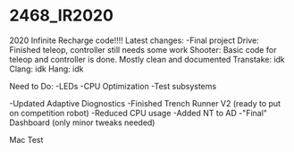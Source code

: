 # 2468_IR2020

2020 Infinite Recharge code!!!!
Latest changes:
-Final project
	Drive: Finished teleop, controller still needs some work
	Shooter: Basic code for teleop and controller is done. Mostly clean and documented
	Transtake: idk
	Clang: idk
	Hang: idk

Need to Do:
-LEDs
-CPU Optimization
-Test subsystems

-Updated Adaptive Diognostics
-Finished Trench Runner V2 (ready to put on competition robot)
-Reduced CPU usage
-Added NT to AD
-"Final" Dashboard (only minor tweaks needed)

Mac Test
